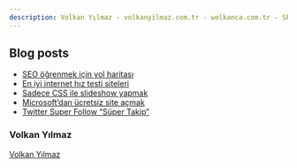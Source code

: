 ```yaml
---
description: Volkan Yılmaz - volkanyilmaz.com.tr - wolkanca.com.tr - SEO - WordPress
---
```


## Blog posts
<!-- BLOG-POST-LIST:START -->
- [SEO öğrenmek için yol haritası](https://wolkanca.com.tr/seo-ogrenmek-icin-yol-haritasi/)
- [En iyi internet hız testi siteleri](https://wolkanca.com.tr/en-iyi-internet-hiz-testi-siteleri/)
- [Sadece CSS ile slideshow yapmak](https://wolkanca.com.tr/sadece-css-ile-slideshow-yapmak/)
- [Microsoft’dan ücretsiz site açmak](https://wolkanca.com.tr/microsoftdan-ucretsiz-site-acmak/)
- [Twitter Super Follow “Süper Takip”](https://wolkanca.com.tr/twitter-super-follow-super-takip/)
<!-- BLOG-POST-LIST:END -->


### Volkan Yılmaz

[Volkan Yılmaz](https://volkanyilmaz.com.tr/)

